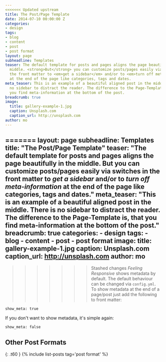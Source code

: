 ```yaml
---
<<<<<<< Updated upstream
title: The Post/Page Template
date: 2014-07-10 00:00:00 Z
categories:
- design
tags:
- blog
- content
- post
- post format
layout: page
subheadline: Templates
teaser: The default template for posts and pages aligns the page beautifully in the
  middle. <strong>But</strong> you can customize posts/pages easily via switches in
  the front matter to <em>get a sidebar</em> and/or to <em>turn off meta-information</em>
  at the end of the page like categories, tags and dates.
meta_teaser: This is an example of a beautiful aligned post in the middle. There is
  no sidebar to distract the reader. The difference to the Page-Template is, that
  you find meta-information at the bottom of the post.
breadcrumb: true
image:
  title: gallery-example-1.jpg
  caption: Unsplash.com
  caption_url: http://unsplash.com
author: mo
---
```


=======
layout: page
subheadline: Templates
title:  "The Post/Page Template"
teaser: "The default template for posts and pages aligns the page beautifully in the middle. <strong>But</strong> you can customize posts/pages easily via switches in the front matter to <em>get a sidebar</em> and/or to <em>turn off meta-information</em> at the end of the page like categories, tags and dates."
meta_teaser: "This is an example of a beautiful aligned post in the middle. There is no sidebar to distract the reader. The difference to the Page-Template is, that you find meta-information at the bottom of the post."
breadcrumb: true
categories:
    - design
tags:
    - blog
    - content
    - post
    - post format
image:
    title: gallery-example-1.jpg
    caption: Unsplash.com
    caption_url: http://unsplash.com
author: mo
---
>>>>>>> Stashed changes
*Feeling Responsive* shows metadata by default. The default behaviour can be changed via `config.yml`. To show metadata at the end of a page/post just add the following to front matter:
<!--more-->

~~~
show_meta: true
~~~

If you don't want to show metadata, it's simple again:

~~~
show_meta: false
~~~


## Other Post Formats
{: .t60 }
{% include list-posts tag='post format' %}

